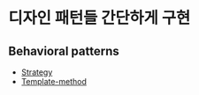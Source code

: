 # 디자인 패턴들 간단하게 구현

## Behavioral patterns

- [Strategy](https://github.com/KIMSeHyung/design-patterns/tree/main/strategy)
- [Template-method](https://github.com/KIMSeHyung/design-patterns/tree/main/template-method)
